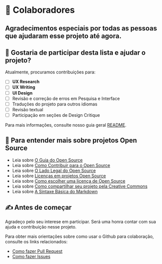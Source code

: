 # 🤝 Colaboradores

## Agradecimentos especiais por todas as pessoas que ajudaram esse projeto até agora.

<!--
\*Em ordem alfabética
* [Pedro](#)
* [Priscylla](#)
* [Thaís](#)
-->

## 🙏 Gostaria de participar desta lista e ajudar o projeto?

Atualmente, procuramos contribuições para:

- [ ] **UX Research**
- [ ] **UX Writing**
- [ ] **UI Design**
- [ ] Revisão e correção de erros em Pesquisa e Interface
- [ ] Traduções do projeto para outros idiomas
- [ ] Revisão textual
- [ ] Participação em seções de Design Critique 

Para mais informações, consulte nosso guia geral [README](README.md).

## 📜 Para entender mais sobre projetos Open Source

* Leia sobre [O Guia do Open Source](https://opensource.guide/pt/starting-a-project/)
* Leia sobre [Como Contribuir para o Open Source](https://opensource.guide/pt/how-to-contribute/)
* Leia sobre [O Lado Legal do Open Source](https://opensource.guide/pt/legal/)
* Leia sobre [Licenças em projetos Open Source](https://opensource.org/licenses/)
* Leia sobre [Como escolher uma licença de Open Source](https://choosealicense.com/)
* Leia sobre [Como compartilhar seu projeto pela Creative Commons](https://creativecommons.org/choose/)
* Leia sobre [A Sintaxe Básica do Markdown](https://www.markdownguide.org/basic-syntax/)

## ✍ Antes de começar

Agradeço pelo seu interese em participar. Será uma honra contar com sua ajuda e contribuição nesse projeto.

Para obter mais orientações sobre como usar o Github para colaboração, consulte os links relacionados:

* [Como fazer Pull Request](https://docs.github.com/pt/pull-requests/collaborating-with-pull-requests/proposing-changes-to-your-work-with-pull-requests/creating-a-pull-request)
* [Como fazer Issues](https://docs.github.com/pt/issues/tracking-your-work-with-issues/about-issues)
